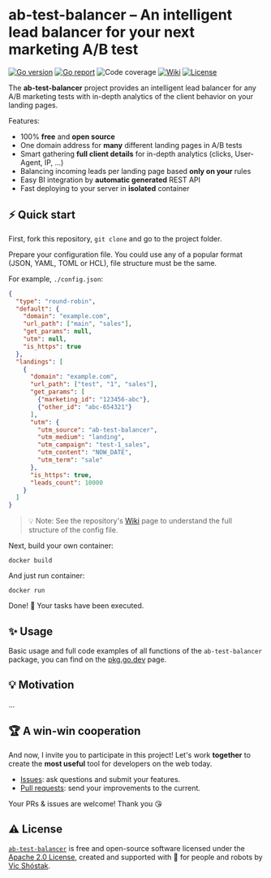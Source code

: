 # ab-test-balancer – An intelligent lead balancer for your next marketing A/B test

[![Go version][go_version_img]][go_dev_url]
[![Go report][go_report_img]][go_report_url]
![Code coverage][go_code_coverage_img]
[![Wiki][wiki_img]][wiki_url]
[![License][license_img]][license_url]

The **ab-test-balancer** project provides an intelligent lead balancer for 
any A/B marketing tests with in-depth analytics of the client behavior on your 
landing pages.

Features:

- 100% **free** and **open source**
- One domain address for **many** different landing pages in A/B tests
- Smart gathering **full client details** for in-depth analytics (clicks,
  User-Agent, IP, ...)
- Balancing incoming leads per landing page based **only on your** rules
- Easy BI integration by **automatic generated** REST API
- Fast deploying to your server in **isolated** container

## ⚡️ Quick start

First, fork this repository, `git clone` and go to the project folder.

Prepare your configuration file. You could use any of a popular format 
(JSON, YAML, TOML or HCL), file structure must be the same.

For example, `./config.json`:

```json
{
  "type": "round-robin",
  "default": {
    "domain": "example.com",
    "url_path": ["main", "sales"],
    "get_params": null,
    "utm": null,
    "is_https": true
  },
  "landings": [
    {
      "domain": "example.com",
      "url_path": ["test", "1", "sales"],
      "get_params": [
        {"marketing_id": "123456-abc"},
        {"other_id": "abc-654321"}
      ],
      "utm": {
        "utm_source": "ab-test-balancer",
        "utm_medium": "landing",
        "utm_campaign": "test-1_sales",
        "utm_content": "NOW_DATE",
        "utm_term": "sale"
      },
      "is_https": true,
      "leads_count": 10000
    }
  ]
}
```

> 💡 Note: See the repository's [Wiki][wiki_url] page to understand the full
> structure of the config file.

Next, build your own container:

```console
docker build
```

And just run container:

```console
docker run
```

Done! 🎉 Your tasks have been executed.

## ✨ Usage

Basic usage and full code examples of all functions of the `ab-test-balancer` 
package, you can find on the [pkg.go.dev][go_dev_url] page.

## 💡 Motivation

...

## 🏆 A win-win cooperation

And now, I invite you to participate in this project! Let's work **together** to
create the **most useful** tool for developers on the web today.

- [Issues][repo_issues_url]: ask questions and submit your features.
- [Pull requests][repo_pull_request_url]: send your improvements to the current.

Your PRs & issues are welcome! Thank you 😘

## ⚠️ License

[`ab-test-balancer`][repo_url] is free and open-source software licensed 
under the [Apache 2.0 License][license_url], created and supported with 🩵 
for people and robots by [Vic Shóstak][author].

[go_version_img]: https://img.shields.io/badge/Go-1.20+-00ADD8?style=for-the-badge&logo=go
[go_report_img]: https://img.shields.io/badge/Go_report-A+-success?style=for-the-badge&logo=none
[go_report_url]: https://goreportcard.com/report/github.com/koddr/ab-test-balancer
[go_code_coverage_img]: https://img.shields.io/badge/code_coverage-0%25-success?style=for-the-badge&logo=none
[go_dev_url]: https://pkg.go.dev/github.com/koddr/ab-test-balancer
[wiki_img]: https://img.shields.io/badge/docs-wiki_page-blue?style=for-the-badge&logo=none
[wiki_url]: https://github.com/koddr/ab-test-balancer/wiki
[license_img]: https://img.shields.io/badge/license-Apache_2.0-red?style=for-the-badge&logo=none
[license_url]: https://github.com/koddr/ab-test-balancer/blob/main/LICENSE
[repo_url]: https://github.com/koddr/ab-test-balancer
[repo_issues_url]: https://github.com/koddr/ab-test-balancer/issues
[repo_pull_request_url]: https://github.com/koddr/ab-test-balancer/pulls
[author]: https://github.com/koddr
